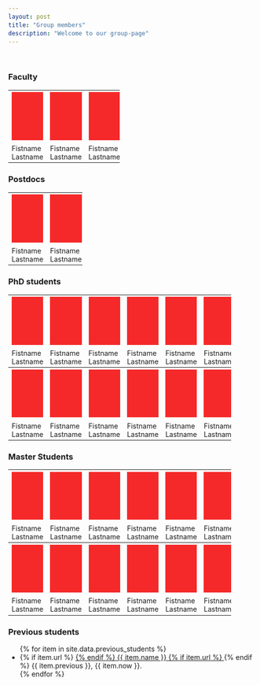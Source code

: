 ```yaml
---
layout: post
title: "Group members"
description: "Welcome to our group-page"
---
```


<br>

### Faculty

 <table style="width: 45%;">
  <tr>
    <th style="width:33%" class="imgcell"><img src="assets/emptyphoto.png" /></th>
    <th style="width:33%" class="imgcell"><img src="assets/emptyphoto.png" /></th>
    <th style="width:33%" class="imgcell"><img src="assets/emptyphoto.png" /></th>
  </tr>
  <tr>
    <td class="namecell">Fistname Lastname</td>
    <td class="namecell">Fistname Lastname</td>
    <td class="namecell">Fistname Lastname</td>
  </tr>
</table> 


### Postdocs


 <table style="width: 30%;">
  <tr>
    <th style="width:50%" class="imgcell"><img src="assets/emptyphoto.png" /></th>
    <th style="width:50%" class="imgcell"><img src="assets/emptyphoto.png" /></th>
  </tr>
  <tr>
    <td class="namecell">Fistname Lastname</td>
    <td class="namecell">Fistname Lastname</td>
  </tr>
</table> 



### PhD students


 <table style="width: 90%;">
  <tr>
    <th style="width:15%" class="imgcell"><img src="assets/emptyphoto.png" /></th>
    <th style="width:15%" class="imgcell"><img src="assets/emptyphoto.png" /></th>
    <th style="width:15%" class="imgcell"><img src="assets/emptyphoto.png" /></th>
    <th style="width:15%" class="imgcell"><img src="assets/emptyphoto.png" /></th>
    <th style="width:15%" class="imgcell"><img src="assets/emptyphoto.png" /></th>
    <th style="width:15%" class="imgcell"><img src="assets/emptyphoto.png" /></th>
  </tr>
  <tr>
    <td class="namecell">Fistname Lastname</td>
    <td class="namecell">Fistname Lastname</td>
    <td class="namecell">Fistname Lastname</td>
    <td class="namecell">Fistname Lastname</td>
    <td class="namecell">Fistname Lastname</td>
    <td class="namecell">Fistname Lastname</td>
  </tr>
  <!--  -->
    <tr>
    <th style="width:15%" class="imgcell"><img src="assets/emptyphoto.png" /></th>
    <th style="width:15%" class="imgcell"><img src="assets/emptyphoto.png" /></th>
    <th style="width:15%" class="imgcell"><img src="assets/emptyphoto.png" /></th>
    <th style="width:15%" class="imgcell"><img src="assets/emptyphoto.png" /></th>
    <th style="width:15%" class="imgcell"><img src="assets/emptyphoto.png" /></th>
    <th style="width:15%" class="imgcell"><img src="assets/emptyphoto.png" /></th>
  </tr>
  <tr>
    <td class="namecell">Fistname Lastname</td>
    <td class="namecell">Fistname Lastname</td>
    <td class="namecell">Fistname Lastname</td>
    <td class="namecell">Fistname Lastname</td>
    <td class="namecell">Fistname Lastname</td>
    <td class="namecell">Fistname Lastname</td>
  </tr>
</table> 


### Master Students

<table style="width: 90%;">
  <tr>
    <th style="width:15%" class="imgcell"><img src="assets/emptyphoto.png" /></th>
    <th style="width:15%" class="imgcell"><img src="assets/emptyphoto.png" /></th>
    <th style="width:15%" class="imgcell"><img src="assets/emptyphoto.png" /></th>
    <th style="width:15%" class="imgcell"><img src="assets/emptyphoto.png" /></th>
    <th style="width:15%" class="imgcell"><img src="assets/emptyphoto.png" /></th>
    <th style="width:15%" class="imgcell"><img src="assets/emptyphoto.png" /></th>
  </tr>
  <tr>
    <td class="namecell">Fistname Lastname</td>
    <td class="namecell">Fistname Lastname</td>
    <td class="namecell">Fistname Lastname</td>
    <td class="namecell">Fistname Lastname</td>
    <td class="namecell">Fistname Lastname</td>
    <td class="namecell">Fistname Lastname</td>
  </tr>
  <!--  -->
    <tr>
    <th style="width:15%" class="imgcell"><img src="assets/emptyphoto.png" /></th>
    <th style="width:15%" class="imgcell"><img src="assets/emptyphoto.png" /></th>
    <th style="width:15%" class="imgcell"><img src="assets/emptyphoto.png" /></th>
    <th style="width:15%" class="imgcell"><img src="assets/emptyphoto.png" /></th>
    <th style="width:15%" class="imgcell"><img src="assets/emptyphoto.png" /></th>
    <th style="width:15%" class="imgcell"><img src="assets/emptyphoto.png" /></th>
  </tr>
  <tr>
    <td class="namecell">Fistname Lastname</td>
    <td class="namecell">Fistname Lastname</td>
    <td class="namecell">Fistname Lastname</td>
    <td class="namecell">Fistname Lastname</td>
    <td class="namecell">Fistname Lastname</td>
    <td class="namecell">Fistname Lastname</td>
  </tr>
</table> 

### Previous students

<ul id="pub">  <!-- start="26"> -->
  {% for item in site.data.previous_students %}
      <li style="margin-left:0px;">
        {% if item.url %} <a href="{{ item.url }}"> {% endif %} {{ item.name }} {% if item.url %} </a> {% endif %} {{ item.previous }}, {{ item.now }}.
      </li>
  {% endfor %}
</ul>

